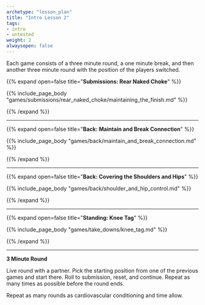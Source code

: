 ```yaml
--- 
archetype: "lesson_plan" 
title: "Intro Lesson 2"
tags: 
- intro
- untested
weight: 2
alwaysopen: false 
---
```


Each game consists of a three minute round, a one minute break, and then another three minute round with the position of the players switched. 

{{% expand open=false title="**Submissions: Rear Naked Choke**" %}}

{{% include_page_body "games/submissions/rear_naked_choke/maintaining_the_finish.md" %}}

{{% /expand %}}

---
{{% expand open=false title="**Back: Maintain and Break Connection**" %}}

{{% include_page_body "games/back/maintain_and_break_connection.md" %}}

{{% /expand %}}


---
{{% expand open=false title="**Back: Covering the Shoulders and Hips**" %}}

{{% include_page_body "games/back/shoulder_and_hip_control.md" %}}

{{% /expand %}}


---
{{% expand open=false title="**Standing: Knee Tag**" %}}

{{% include_page_body "games/take_downs/knee_tag.md" %}}

{{% /expand %}}

---
**3 Minute Round**

Live round with a partner. Pick the starting position from one of the previous games and start there. Roll to submission, reset, and continue. Repeat as many times as possible before the round ends. 

Repeat as many rounds as cardiovascular conditioning and time allow.



